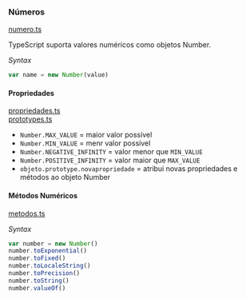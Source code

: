 ### Números
[numero.ts](numero.ts)  

TypeScript suporta valores numéricos como objetos Number.

*Syntax*
```typescript
var name = new Number(value)
```
#### Propriedades  
[propriedades.ts](propriedades.ts)   
[prototypes.ts](prototype.ts)  

* `Number.MAX_VALUE` = maior valor possível
* `Number.MIN_VALUE` = menr valor possível
* `Number.NEGATIVE_INFINITY` =  valor menor que `MIN_VALUE`
* `Number.POSITIVE_INFINITY` = valor maior que `MAX_VALUE` 
* `objeto.prototype.novapropriedade` = atribui novas propriedades e métodos ao objeto Number

#### Métodos Numéricos
[metodos.ts](metodos.ts)  
<!--  
* `toExponential()` = 
* `toFixed()` =
* `toLocaleString()` =
* `toPrecision()` =
* `toString()` =
* `valueOf()` = -->

*Syntax*
```typescript
var number = new Number()
number.toExponential()
number.toFixed()
number.toLocaleString()
number.toPrecision()
number.toString()
number.valueOf()
```